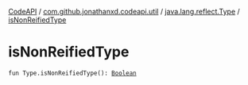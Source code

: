 [CodeAPI](../../index.md) / [com.github.jonathanxd.codeapi.util](../index.md) / [java.lang.reflect.Type](index.md) / [isNonReifiedType](.)

# isNonReifiedType

`fun Type.isNonReifiedType(): `[`Boolean`](https://kotlinlang.org/api/latest/jvm/stdlib/kotlin/-boolean/index.html)
